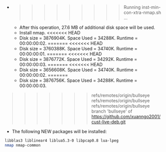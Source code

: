 * >>>>>>>>> Running inst-min-con-xtra-nmap.sh ...
  * After this operation, 27.6 MB of additional disk space will be used.
  * Install nmap.
<<<<<<< HEAD
  * Disk size = 3876904K. Space Used = 34288K. Runtime = 00:00:00:02.
=======
<<<<<<< HEAD
  * Disk size = 3760388K. Space Used = 34740K. Runtime = 00:00:00:01.
=======
<<<<<<< HEAD
  * Disk size = 3876772K. Space Used = 34292K. Runtime = 00:00:00:03.
=======
<<<<<<< HEAD
  * Disk size = 3656608K. Space Used = 34740K. Runtime = 00:00:00:02.
=======
  * Disk size = 3876756K. Space Used = 34288K. Runtime = 00:00:00:03.
>>>>>>> refs/remotes/origin/bullseye
>>>>>>> refs/remotes/origin/bullseye
>>>>>>> refs/remotes/origin/bullseye
>>>>>>> branch 'bullseye' of https://github.com/xuanngo2001/cust-live-deb.git
  * The following NEW packages will be installed:
  ```bash
libblas3 liblinear4 liblua5.3-0 libpcap0.8 lua-lpeg
nmap nmap-common
  ```
